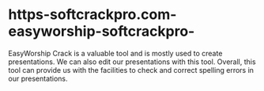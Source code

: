 # https-softcrackpro.com-easyworship-softcrackpro-
EasyWorship Crack is a valuable tool and is mostly used to create presentations. We can also edit our presentations with this tool. Overall, this tool can provide us with the facilities to check and correct spelling errors in our presentations.
